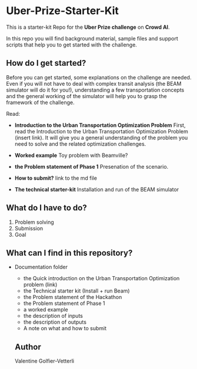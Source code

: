 # Uber-Prize-Starter-Kit

This is a starter-kit Repo for the **Uber Prize challenge** on **Crowd AI**. 

In this repo you will find background material, sample files and support scripts that help you to get started with the challenge.

## How do I get started?

Before you can get started, some explanations on the challenge are needed. Even if you will not have to deal with complex transit analysis (the BEAM simulator will do it for you!), understanding a few transportation concepts and the general working of the simulator will help you to grasp the framework of the challenge. 

Read:
  * **Introduction to the Urban Transportation Optimization Problem** First, read the Introduction to the Urban Transportation Optimization Problem (insert link). It will give you a general understanding of the problem you need to solve and the related optimization challenges. 
  
  * **Worked example** Toy problem with Beamville?

  * **the Problem statement of Phase 1** Presenation of the scenario.
  
  * **How to submit?** link to the md file
  
  * **The technical starter-kit** Installation and run of the BEAM simulator
 

## What do I have to do?

1. Problem solving
2. Submission
3. Goal

## What can I find in this repository?

* Documentation folder
  * the Quick introduction on the Urban Transportation Optimization problem (link)
  * the Technical starter kit (Install + run Beam)
  * the Problem statement of the Hackathon
  * the Problem statement of Phase 1
  * a worked example
  * the description of inputs
  * the description of outputs
  * A note on what and how to submit
  
  ## Author
  Valentine Golfier-Vetterli
